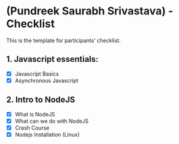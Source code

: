 # (Pundreek Saurabh Srivastava) - Checklist
This is the template for participants' checklist.

## 1. Javascript essentials:

- [x] Javascript Basics
- [x] Asynchronous Javascript

 ## 2. Intro to NodeJS
- [x] What is NodeJS
- [x] What can we do with NodeJS
- [x] Crash Course
- [x] Nodejs Installation (Linux)
